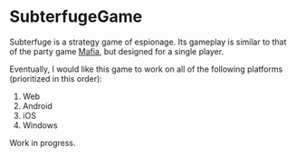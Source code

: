 # SubterfugeGame
Subterfuge is a strategy game of espionage. Its gameplay is similar to that of the party game [Mafia](https://en.wikipedia.org/wiki/Mafia_(party_game)), but designed for a single player.

Eventually, I would like this game to work on all of the following platforms (prioritized in this order):
1. Web
2. Android
3. iOS
3. Windows

Work in progress.
